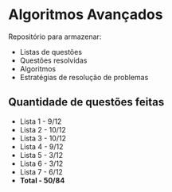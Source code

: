 # Algoritmos Avançados

Repositório para armazenar:

* Listas de questões
* Questões resolvidas
* Algoritmos
* Estratégias de resolução de problemas

## Quantidade de questões feitas
 * Lista 1 - 9/12
 * Lista 2 - 10/12
 * Lista 3 - 10/12
 * Lista 4 - 9/12
 * Lista 5 - 3/12
 * Lista 6 - 3/12
 * Lista 7 - 6/12
 * **Total - 50/84**
